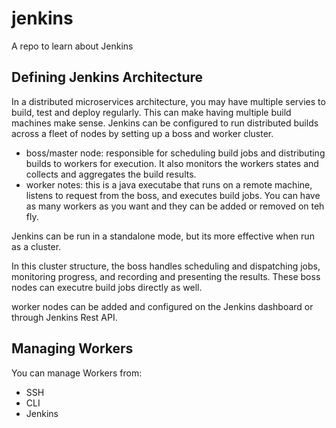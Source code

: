 # jenkins

A repo to learn about Jenkins

## Defining Jenkins Architecture

In a distributed microservices architecture, you may have multiple servies to build, test and deploy regularly. This can make having multiple build machines make sense. Jenkins can be configured to run distributed builds across a fleet of nodes by setting up a boss and worker cluster.

- boss/master node: responsible for scheduling build jobs and distributing builds to workers for execution. It also monitors the workers states and collects and aggregates the build results.
- worker notes: this is a java executabe that runs on a remote machine, listens to request from the boss, and executes build jobs. You can have as many workers as you want and they can be added or removed on teh fly.

Jenkins can be run in a standalone mode, but its more effective when run as a cluster.

In this cluster structure, the boss handles scheduling and dispatching jobs, monitoring progress, and recording and presenting the results. These boss nodes can executre build jobs directly as well.

worker nodes can be added and configured on the Jenkins dashboard or through Jenkins Rest API.

## Managing Workers

You can manage Workers from:

- SSH
- CLI
- Jenkins 
